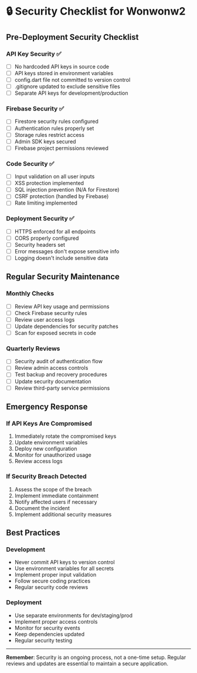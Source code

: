 # 🔒 Security Checklist for Wonwonw2

## **Pre-Deployment Security Checklist**

### **API Key Security** ✅
- [ ] No hardcoded API keys in source code
- [ ] API keys stored in environment variables
- [ ] config.dart file not committed to version control
- [ ] .gitignore updated to exclude sensitive files
- [ ] Separate API keys for development/production

### **Firebase Security** ✅
- [ ] Firestore security rules configured
- [ ] Authentication rules properly set
- [ ] Storage rules restrict access
- [ ] Admin SDK keys secured
- [ ] Firebase project permissions reviewed

### **Code Security** ✅
- [ ] Input validation on all user inputs
- [ ] XSS protection implemented
- [ ] SQL injection prevention (N/A for Firestore)
- [ ] CSRF protection (handled by Firebase)
- [ ] Rate limiting implemented

### **Deployment Security** ✅
- [ ] HTTPS enforced for all endpoints
- [ ] CORS properly configured
- [ ] Security headers set
- [ ] Error messages don't expose sensitive info
- [ ] Logging doesn't include sensitive data

## **Regular Security Maintenance**

### **Monthly Checks**
- [ ] Review API key usage and permissions
- [ ] Check Firebase security rules
- [ ] Review user access logs
- [ ] Update dependencies for security patches
- [ ] Scan for exposed secrets in code

### **Quarterly Reviews**
- [ ] Security audit of authentication flow
- [ ] Review admin access controls
- [ ] Test backup and recovery procedures
- [ ] Update security documentation
- [ ] Review third-party service permissions

## **Emergency Response**

### **If API Keys Are Compromised**
1. Immediately rotate the compromised keys
2. Update environment variables
3. Deploy new configuration
4. Monitor for unauthorized usage
5. Review access logs

### **If Security Breach Detected**
1. Assess the scope of the breach
2. Implement immediate containment
3. Notify affected users if necessary
4. Document the incident
5. Implement additional security measures

## **Best Practices**

### **Development**
- Never commit API keys to version control
- Use environment variables for all secrets
- Implement proper input validation
- Follow secure coding practices
- Regular security code reviews

### **Deployment**
- Use separate environments for dev/staging/prod
- Implement proper access controls
- Monitor for security events
- Keep dependencies updated
- Regular security testing

---

**Remember**: Security is an ongoing process, not a one-time setup. Regular reviews and updates are essential to maintain a secure application.
